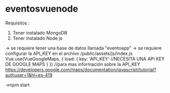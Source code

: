 # eventosvuenode
Requisitos :
1. Tener instalado MongoDB
2. Tener instalado Node js

-> se requiere tener una base de datos llamada "eventoapp"
-> se requiere configurar la API_KEY en el archivo /public/assets/js/index.js 
Vue.use(VueGoogleMaps, {
      load: {
        key:  'API_KEY' //NECESITA UNA API KEY DE GOOGLE MAPS
      }
})
//para mas información sobre la API_KEY https://developers.google.com/maps/documentation/javascript/tutorial?authuser=1&hl=es-419


<!-------------------- ¡POR ULTIMO! ---------------->
->npm start 

